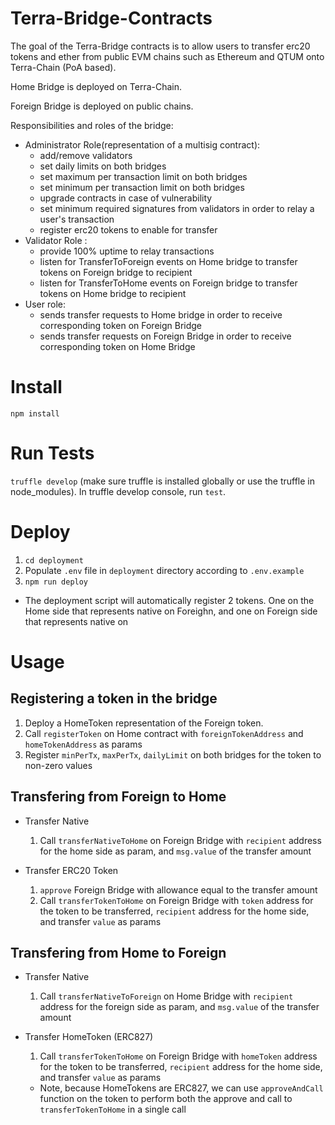 # Terra-Bridge-Contracts
The goal of the Terra-Bridge contracts is to allow users to transfer erc20 tokens and ether from public EVM chains such as Ethereum and QTUM onto Terra-Chain (PoA based).

Home Bridge is deployed on Terra-Chain.

Foreign Bridge is deployed on public chains.

Responsibilities and roles of the bridge:
- Administrator Role(representation of a multisig contract):
  - add/remove validators
  - set daily limits on both bridges
  - set maximum per transaction limit on both bridges
  - set minimum per transaction limit on both bridges
  - upgrade contracts in case of vulnerability
  - set minimum required signatures from validators in order to relay a user's transaction
  - register erc20 tokens to enable for transfer
- Validator Role :
  - provide 100% uptime to relay transactions
  - listen for TransferToForeign events on Home bridge to transfer tokens on Foreign bridge to recipient
  - listen for TransferToHome events on Foreign bridge to transfer tokens on Home bridge to recipient
- User role:
  - sends transfer requests to Home bridge in order to receive corresponding token on Foreign Bridge
  - sends transfer requests on Foreign Bridge in order to receive corresponding token on Home Bridge
  
# Install
`npm install`

# Run Tests
`truffle develop` (make sure truffle is installed globally or use the truffle in node_modules).
In truffle develop console, run `test`.

# Deploy
1. `cd deployment`
2. Populate `.env` file in `deployment` directory according to `.env.example`
3. `npm run deploy`

- The deployment script will automatically register 2 tokens. One on the Home side that represents native on Foreighn, and one on Foreign side that represents native on 

# Usage
## Registering a token in the bridge
1. Deploy a HomeToken representation of the Foreign token. 
2. Call `registerToken` on Home contract with `foreignTokenAddress` and `homeTokenAddress` as params
3. Register `minPerTx`, `maxPerTx`, `dailyLimit` on both bridges for the token to non-zero values

## Transfering from Foreign to Home
- Transfer Native
  1. Call `transferNativeToHome` on Foreign Bridge with `recipient` address for the home side as param, and `msg.value` of the transfer amount
  
- Transfer ERC20 Token
  1. `approve` Foreign Bridge with allowance equal to the transfer amount
  2. Call `transferTokenToHome` on Foreign Bridge with `token` address for the token to be transferred, `recipient` address for the home side, and transfer `value` as params

## Transfering from Home to Foreign
- Transfer Native
  1. Call `transferNativeToForeign` on Home Bridge with `recipient` address for the foreign side as param, and `msg.value` of the transfer amount
  
- Transfer HomeToken (ERC827)
  1. Call `transferTokenToHome` on Foreign Bridge with `homeToken` address for the token to be transferred, `recipient` address for the home side, and transfer `value` as params
  - Note, because HomeTokens are ERC827, we can use `approveAndCall` function on the token to perform both the approve and call to `transferTokenToHome` in a single call

